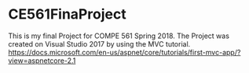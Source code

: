 # CE561FinaProject
This is my final Project for COMPE 561 Spring 2018.
The Project was created on Visual Studio 2017 by using the MVC tutorial. 
https://docs.microsoft.com/en-us/aspnet/core/tutorials/first-mvc-app/?view=aspnetcore-2.1
